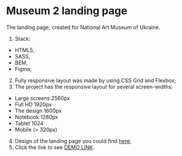 # Museum 2 landing page
The landing page, created for National Art Museum of Ukraine.

1. Stack:
- HTML5,
- SASS,
- BEM,
- Figma;
2. Fully responsive layout was made by using CSS Grid and Flexbox;
3. The project has the responsive layout for several screen-widths:
- Large screens 2560px
- Full HD 1920px
- The design 1600px
- Notebook 1280px
- Tablet 1024
- Mobile (> 320px)
4. Design of the landing page you could find [here](https://www.figma.com/file/HL3XGt5ZatvJoYBhOaWY5x/museum-prototype?node-id=323%3A1957);
5. Click the link to see [DEMO LINK](https://katekashuba.github.io/Museum/).
